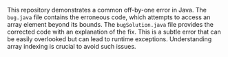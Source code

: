 This repository demonstrates a common off-by-one error in Java. The `bug.java` file contains the erroneous code, which attempts to access an array element beyond its bounds. The `bugSolution.java` file provides the corrected code with an explanation of the fix.  This is a subtle error that can be easily overlooked but can lead to runtime exceptions. Understanding array indexing is crucial to avoid such issues.